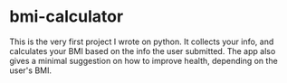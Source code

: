 # bmi-calculator

This is the very first project I wrote on python. It collects your info, and calculates your BMI based on the info the user submitted. The app also gives a minimal suggestion on how to improve health, depending on the user's BMI.
